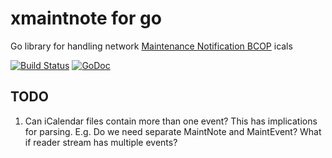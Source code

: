 # xmaintnote for go
Go library for handling network [Maintenance Notification BCOP](https://github.com/maint-notification/maint-notification/) icals

[![Build Status](https://travis-ci.org/jda/xmaintnote-go.svg?branch=master)](https://travis-ci.org/jda/xmaintnote-go) [![GoDoc](https://godoc.org/github.com/jda/xmaintnote-go?status.svg)](https://godoc.org/github.com/jda/xmaintnote-go)


## TODO
1. Can iCalendar files contain more than one event?
   This has implications for parsing. E.g. Do we need separate
   MaintNote and MaintEvent? What if reader stream has multiple events?
